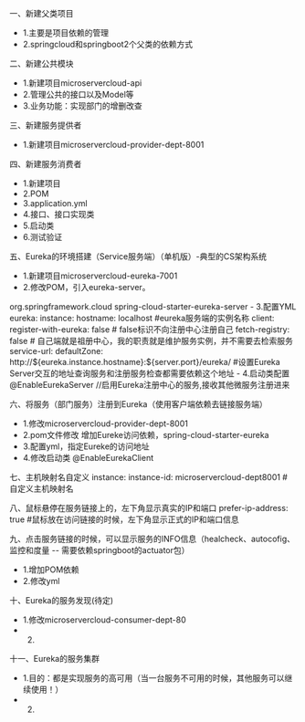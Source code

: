 一、新建父类项目
- 1.主要是项目依赖的管理
- 2.springcloud和springboot2个父类的依赖方式

二、新建公共模块
- 1.新建项目microservercloud-api
- 2.管理公共的接口以及Model等
- 3.业务功能：实现部门的增删改查

三、新建服务提供者
- 1.新建项目microservercloud-provider-dept-8001

四、新建服务消费者
- 1.新建项目
- 2.POM
- 3.application.yml
- 4.接口、接口实现类
- 5.启动类
- 6.测试验证

五、Eureka的环境搭建（Service服务端）（单机版）-典型的CS架构系统
- 1.新建项目microservercloud-eureka-7001
- 2.修改POM，引入eureka-server。
<dependency>
    <groupId>org.springframework.cloud</groupId>
    <artifactId>spring-cloud-starter-eureka-server</artifactId>
</dependency>
- 3.配置YML
eureka:
  instance:
    hostname: localhost #eureka服务端的实例名称
  client:
    register-with-eureka: false # false标识不向注册中心注册自己
    fetch-registry: false # 自己端就是祖册中心，我的职责就是维护服务实例，并不需要去检索服务
    service-url:
      defaultZone: http://${eureka.instance.hostname}:${server.port}/eureka/ #设置Eureka Server交互的地址查询服务和注册服务检查都需要依赖这个地址
- 4.启动类配置
@EnableEurekaServer //启用Eureka注册中心的服务,接收其他微服务注册进来

六、将服务（部门服务）注册到Eureka（使用客户端依赖去链接服务端）
- 1.修改microservercloud-provider-dept-8001
- 2.pom文件修改 增加Eureke访问依赖，spring-cloud-starter-eureka
- 3.配置yml，指定Eureke的访问地址
- 4.修改启动类 @EnableEurekaClient

七、主机映射名自定义
instance:
    instance-id: microservercloud-dept8001 # 自定义主机映射名
    
八、鼠标悬停在服务链接上的，左下角显示真实的IP和端口
prefer-ip-address: true #鼠标放在访问链接的时候，左下角显示正式的IP和端口信息

九、点击服务链接的时候，可以显示服务的INFO信息（healcheck、autocofig、监控和度量 -- 需要依赖springboot的actuator包）
- 1.增加POM依赖
- 2.修改yml

十、Eureka的服务发现(待定)
- 1.修改microservercloud-consumer-dept-80
- 2.

十一、Eureka的服务集群
- 1.目的：都是实现服务的高可用（当一台服务不可用的时候，其他服务可以继续使用！）
- 2.



